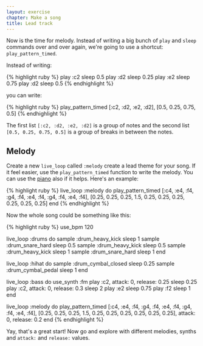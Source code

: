 ```yaml
---
layout: exercise
chapter: Make a song
title: Lead track
---
```


Now is the time for melody. Instead of writing a big bunch of `play` and `sleep` commands over and over again, we're going to use a shortcut: `play_pattern_timed`.

Instead of writing:

{% highlight ruby %}
play :c2
sleep 0.5
play :d2
sleep 0.25
play :e2
sleep 0.75
play :d2
sleep 0.5
{% endhighlight %}

you can write:

{% highlight ruby %}
play_pattern_timed [:c2, :d2, :e2, :d2], [0.5, 0.25, 0.75, 0.5]
{% endhighlight %}

The first list `[:c2, :d2, :e2, :d2]` is a group of notes and the second list `[0.5, 0.25, 0.75, 0.5]` is a group of breaks in between the notes.

## Melody

Create a new `live_loop` called `:melody` create a lead theme for your song. If it feel easier, use the `play_pattern_timed` function to write the melody. You can use the <a href="/exercises/09-piano/01-piano.html">piano</a> also if it helps. Here's an example:

{% highlight ruby %}
live_loop :melody do
  play_pattern_timed [:c4, :e4, :f4, :g4, :f4, :e4, :f4, :g4, :f4, :e4, :f4], [0.25, 0.25, 0.25, 1.5, 0.25, 0.25, 0.25, 0.25, 0.25, 0.25]
end
{% endhighlight %}

Now the whole song could be something like this:

{% highlight ruby %}
use_bpm 120

live_loop :drums do
  sample :drum_heavy_kick
  sleep 1
  sample :drum_snare_hard
  sleep 0.5
  sample :drum_heavy_kick
  sleep 0.5
  sample :drum_heavy_kick
  sleep 1
  sample :drum_snare_hard
  sleep 1
end

live_loop :hihat do
  sample :drum_cymbal_closed
  sleep 0.25
  sample :drum_cymbal_pedal
  sleep 1
end

live_loop :bass do
  use_synth :fm
  play :c2, attack: 0, release: 0.25
  sleep 0.25
  play :c2, attack: 0, release: 0.3
  sleep 2
  play :e2
  sleep 0.75
  play :f2
  sleep 1
end

live_loop :melody do
  play_pattern_timed [:c4, :e4, :f4, :g4, :f4, :e4, :f4, :g4, :f4, :e4, :f4], [0.25, 0.25, 0.25, 1.5, 0.25, 0.25, 0.25, 0.25, 0.25, 0.25], attack: 0, release: 0.2
end
{% endhighlight %}

Yay, that's a great start! Now go and explore with different melodies, synths and `attack:` and `release:` values. 